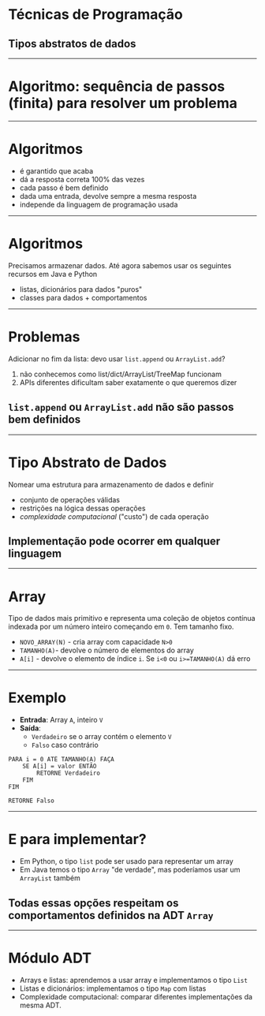 # Técnicas de Programação

## Tipos abstratos de dados

------

# Algoritmo: sequência de passos (finita) para resolver um problema

------

# Algoritmos

- é garantido que acaba
- dá a resposta correta 100% das vezes
- cada passo é bem definido
- dada uma entrada, devolve sempre a mesma resposta
- independe da linguagem de programação usada

--------

# Algoritmos

Precisamos armazenar dados. Até agora sabemos usar os seguintes recursos em Java e Python

- listas, dicionários para dados "puros"
- classes para dados + comportamentos

------

# Problemas

Adicionar no fim da lista: devo usar `list.append` ou `ArrayList.add`?

1. não conhecemos como list/dict/ArrayList/TreeMap funcionam
2. APIs diferentes dificultam saber exatamente o que queremos dizer

## `list.append` ou `ArrayList.add` não são passos **bem definidos**

----

# Tipo Abstrato de Dados

Nomear uma estrutura para armazenamento de dados e definir

- conjunto de operações válidas
- restrições na lógica dessas operações
- *complexidade computacional* ("custo") de cada operação

## Implementação pode ocorrer em qualquer linguagem

----------

# Array

Tipo de dados mais primitivo e representa uma coleção de objetos contínua indexada por um número inteiro começando em `0`. Tem tamanho fixo.

- `NOVO_ARRAY(N)` - cria array com capacidade `N>0`
- `TAMANHO(A)`- devolve o número de elementos do array
- `A[i]` - devolve o elemento de índice `i`. Se `i<0` ou `i>=TAMANHO(A)` dá erro


----

# Exemplo

- **Entrada**: Array `A`, inteiro `V`
- **Saída**:
    - `Verdadeiro` se o array contém o elemento `V`
    - `Falso` caso contrário

```
PARA i = 0 ATÉ TAMANHO(A) FAÇA
    SE A[i] = valor ENTÃO
        RETORNE Verdadeiro
    FIM
FIM

RETORNE Falso
```

-----

# E para implementar?

- Em Python, o tipo `list` pode ser usado para representar um array
- Em Java temos o tipo `Array` "de verdade", mas poderíamos usar um `ArrayList` também

## Todas essas opções respeitam os comportamentos definidos na ADT `Array`

------------

# Módulo ADT

- Arrays e listas: aprendemos a usar array e implementamos o tipo `List`
- Listas e dicionários: implementamos o tipo `Map` com listas
- Complexidade computacional: comparar diferentes implementações da mesma ADT.
